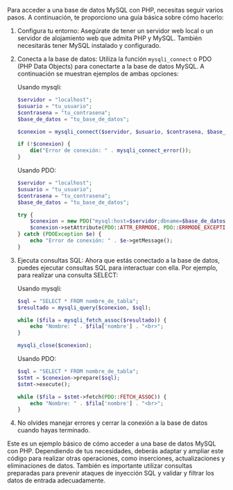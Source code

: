 Para acceder a una base de datos MySQL con PHP, necesitas seguir varios pasos. A continuación, te proporciono una guía básica sobre cómo hacerlo:

1. Configura tu entorno:
   Asegúrate de tener un servidor web local o un servidor de alojamiento web que admita PHP y MySQL. También necesitarás tener MySQL instalado y configurado.

2. Conecta a la base de datos:
   Utiliza la función `mysqli_connect` o PDO (PHP Data Objects) para conectarte a la base de datos MySQL. A continuación se muestran ejemplos de ambas opciones:

   Usando mysqli:

   ```php
   $servidor = "localhost";
   $usuario = "tu_usuario";
   $contrasena = "tu_contrasena";
   $base_de_datos = "tu_base_de_datos";

   $conexion = mysqli_connect($servidor, $usuario, $contrasena, $base_de_datos);

   if (!$conexion) {
       die("Error de conexión: " . mysqli_connect_error());
   }
   ```

   Usando PDO:

   ```php
   $servidor = "localhost";
   $usuario = "tu_usuario";
   $contrasena = "tu_contrasena";
   $base_de_datos = "tu_base_de_datos";

   try {
       $conexion = new PDO("mysql:host=$servidor;dbname=$base_de_datos", $usuario, $contrasena);
       $conexion->setAttribute(PDO::ATTR_ERRMODE, PDO::ERRMODE_EXCEPTION);
   } catch (PDOException $e) {
       echo "Error de conexión: " . $e->getMessage();
   }
   ```

3. Ejecuta consultas SQL:
   Ahora que estás conectado a la base de datos, puedes ejecutar consultas SQL para interactuar con ella. Por ejemplo, para realizar una consulta SELECT:

   Usando mysqli:

   ```php
   $sql = "SELECT * FROM nombre_de_tabla";
   $resultado = mysqli_query($conexion, $sql);

   while ($fila = mysqli_fetch_assoc($resultado)) {
       echo "Nombre: " . $fila['nombre'] . "<br>";
   }

   mysqli_close($conexion);
   ```

   Usando PDO:

   ```php
   $sql = "SELECT * FROM nombre_de_tabla";
   $stmt = $conexion->prepare($sql);
   $stmt->execute();

   while ($fila = $stmt->fetch(PDO::FETCH_ASSOC)) {
       echo "Nombre: " . $fila['nombre'] . "<br>";
   }
   ```

4. No olvides manejar errores y cerrar la conexión a la base de datos cuando hayas terminado.

Este es un ejemplo básico de cómo acceder a una base de datos MySQL con PHP. Dependiendo de tus necesidades, deberás adaptar y ampliar este código para realizar otras operaciones, como inserciones, actualizaciones y eliminaciones de datos. También es importante utilizar consultas preparadas para prevenir ataques de inyección SQL y validar y filtrar los datos de entrada adecuadamente.